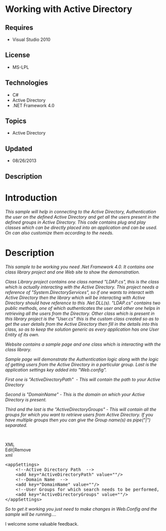 # Working with Active Directory
## Requires
- Visual Studio 2010
## License
- MS-LPL
## Technologies
- C#
- Active Directory
- .NET Framework 4.0
## Topics
- Active Directory
## Updated
- 08/26/2013
## Description

<h1>Introduction</h1>
<p><em>Thi<span>s sample will help in connecting to the Active Directory, Authentication the user on the defined Active Directory and get all the users present in the defined groups in Active Directory. This code contains plug and play classes which can be
 directly placed into an application and can be used. On can also customize&nbsp;them according to th</span>e needs.</em></p>
<h1><span><span>Description</span></span></h1>
<p><em>This sample to be working you need .Net Framework 4.0. It contains one class library project and one Web site to show the demonstration.
</em></p>
<p><em>Class Library project contains one class named &quot;LDAP.cs&quot;, this is the class which is actually interacting with the Active Directory. This project needs a reference of &quot;System.DirectoryServices&quot;, so if one wants to interact with Active Directory then
 the library which will be interacting&nbsp;with Active Directory should have reference to this .Net DLL(s). &quot;LDAP.cs&quot; contains two public methods, one of which authenticates the user and other one helps in retrieving all the users from the Directory. Other
 class which is present in this library project is the &quot;User.cs&quot; this is the custom class created so as to get the user details from the Active Directory then fill in the details into this class, so as to keep the solution generic as every application has one
 User Entity of its own.</em></p>
<p><em>Website contains a sample page and one class which is <em>interacting&nbsp;</em>with the class library.</em></p>
<p><em>Sample page will demonstrate the Authentication logic along with the logic of getting users from the Active Directory in a particular group. Last is the application settings key added into &quot;Web.config&quot;.</em></p>
<p><em>First one is &quot;ActiveDirectoryPath&quot; &nbsp;- This will contain the path to your Active Directory</em></p>
<p><em>Second is &quot;DomainName&quot; - This is the domain on which your Active Directory is present.</em></p>
<p><em>Third and the last is the &quot;ActiveDirectoryGroups&quot; - This will contain&nbsp;all the groups for which you want to retrieve users from Active Directory. If you have multiple groups then you can give the Group name(s) as pipe(&quot;|&quot;) separated.</em></p>
<p>&nbsp;</p>
<div class="scriptcode">
<div class="pluginEditHolder" pluginCommand="mceScriptCode">
<div class="title"><span>XML</span></div>
<div class="pluginLinkHolder"><span class="pluginEditHolderLink">Edit</span>|<span class="pluginRemoveHolderLink">Remove</span></div>
<span class="hidden">xml</span>

<div class="preview">
<pre class="xml"><span class="xml__tag_start">&lt;appSettings</span><span class="xml__tag_start">&gt;&nbsp;
</span>&nbsp;&nbsp;&nbsp;&nbsp;<span class="xml__comment">&lt;!--Active&nbsp;Directory&nbsp;Path&nbsp;&nbsp;--&gt;</span>&nbsp;
&nbsp;&nbsp;&nbsp;&nbsp;<span class="xml__tag_start">&lt;add</span>&nbsp;<span class="xml__attr_name">key</span>=<span class="xml__attr_value">&quot;ActiveDirectoryPath&quot;</span>&nbsp;<span class="xml__attr_name">value</span>=<span class="xml__attr_value">&quot;&quot;</span><span class="xml__tag_start">/&gt;</span>&nbsp;
&nbsp;&nbsp;&nbsp;&nbsp;<span class="xml__comment">&lt;!--Domain&nbsp;Name&nbsp;&nbsp;--&gt;</span>&nbsp;
&nbsp;&nbsp;&nbsp;&nbsp;<span class="xml__tag_start">&lt;add</span>&nbsp;<span class="xml__attr_name">key</span>=<span class="xml__attr_value">&quot;DomainName&quot;</span>&nbsp;<span class="xml__attr_name">value</span>=<span class="xml__attr_value">&quot;&quot;</span><span class="xml__tag_start">/&gt;</span>&nbsp;
&nbsp;&nbsp;&nbsp;&nbsp;<span class="xml__comment">&lt;!--User&nbsp;Groups&nbsp;for&nbsp;which&nbsp;search&nbsp;needs&nbsp;to&nbsp;be&nbsp;performed,&nbsp;User&nbsp;groups&nbsp;are&nbsp;Pipe&nbsp;Separated.&nbsp;example:&nbsp;&quot;Admin|Guest&quot;&nbsp;--&gt;</span>&nbsp;
&nbsp;&nbsp;&nbsp;&nbsp;<span class="xml__tag_start">&lt;add</span>&nbsp;<span class="xml__attr_name">key</span>=<span class="xml__attr_value">&quot;ActiveDirectoryGroups&quot;</span>&nbsp;<span class="xml__attr_name">value</span>=<span class="xml__attr_value">&quot;&quot;</span><span class="xml__tag_start">/&gt;</span>&nbsp;
<span class="xml__tag_end">&lt;/appSettings&gt;</span></pre>
</div>
</div>
</div>
<p><em>So to get it working you just need to make changes in Web.Config and the sample will be running....</em></p>
<p>I welcome some valuable feedback.</p>
